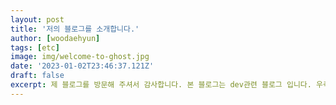 ```yaml
---
layout: post
title: '저의 블로그를 소개합니다.'
author: [woodaehyun]
tags: [etc]
image: img/welcome-to-ghost.jpg
date: '2023-01-02T23:46:37.121Z'
draft: false
excerpt: 제 블로그를 방문해 주셔서 감사합니다. 본 블로그는 dev관련 블로그 입니다. 우측 상단에 저의 github 주소와 이전 블로그인 tistory image가 있습니다. 감사합니다.
---
```

